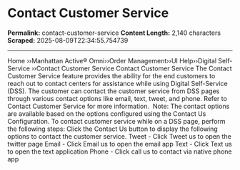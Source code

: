 # Contact Customer Service

**Permalink:** contact-customer-service
**Content Length:** 2,140 characters
**Scraped:** 2025-08-09T22:34:55.754739

---

Home &rsaquo;&rsaquo;Manhattan Active® Omni&rsaquo;&rsaquo;Order Management&rsaquo;&rsaquo;UI Help&rsaquo;&rsaquo;Digital Self-Service ››Contact Customer Service Contact Customer Service The Contact Customer Service feature provides the ability for the end customers to reach out to contact centers for assistance while using Digital Self-Service (DSS). The customer can contact the customer service from DSS pages through various contact options like email, text, tweet, and phone. Refer to Contact Customer Service for more information.&nbsp; Note: The contact options are available based on the options configured using the Contact Us Configuration. To contact customer service while on a DSS page, perform the following steps: Click the Contact Us button to display the following options to contact the customer service. Tweet -&nbsp;Click Tweet us to open the twitter page Email -&nbsp;Click Email us to open the email app Text - Click Text us to open the text application Phone -&nbsp;Click call us to contact via native phone app